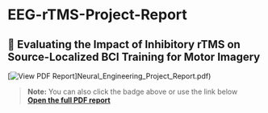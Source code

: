 # EEG-rTMS-Project-Report

## 📄 Evaluating the Impact of Inhibitory rTMS on Source-Localized BCI Training for Motor Imagery 

[![View PDF Report](https://img.shields.io/badge/View%20Report-PDF-blue?style=flat-square&logo=adobe)]Neural_Engineering_Project_Report.pdf)

> **Note:** You can also click the badge above or use the link below  
> [**Open the full PDF report**](Neural_Engineering_Project_Report.pdf)
>
